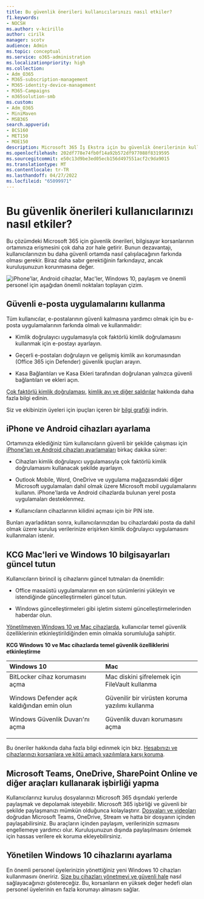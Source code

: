 ```yaml
---
title: Bu güvenlik önerileri kullanıcılarınızı nasıl etkiler?
f1.keywords:
- NOCSH
ms.author: v-kcirillo
author: cirilk
manager: scotv
audience: Admin
ms.topic: conceptual
ms.service: o365-administration
ms.localizationpriority: high
ms.collection:
- Adm_O365
- M365-subscription-management
- M365-identity-device-management
- M365-Campaigns
- m365solution-smb
ms.custom:
- Adm_O365
- MiniMaven
- MSB365
search.appverid:
- BCS160
- MET150
- MOE150
description: Microsoft 365 İş Ekstra için bu güvenlik önerilerinin kullanıcılarınızı nasıl etkilediğini ve verilerinizi nasıl koruyacağınızı öğrenin.
ms.openlocfilehash: 202df778e74fb0f14a92b572df977088f8319595
ms.sourcegitcommit: e50c13d9be3ed05ecb156d497551acf2c9da9015
ms.translationtype: MT
ms.contentlocale: tr-TR
ms.lasthandoff: 04/27/2022
ms.locfileid: "65099971"
---
```

# <a name="how-these-security-recommendations-affect-your-users"></a>Bu güvenlik önerileri kullanıcılarınızı nasıl etkiler?

Bu çözümdeki Microsoft 365 için güvenlik önerileri, bilgisayar korsanlarının ortamınıza erişmesini çok daha zor hale getirir. Bunun dezavantajı, kullanıcılarınızın bu daha güvenli ortamda nasıl çalışılacağının farkında olması gerekir. Biraz daha sabır gerektiğinin farkındayız, ancak kuruluşunuzun korunmasına değer.

![iPhone'lar, Android cihazlar, Mac'ler, Windows 10, paylaşım ve önemli personel için aşağıdan önemli noktaları toplayan çizim.](../media/M365-democracy-Users_900px.png)

## <a name="use-secure-email-practices"></a>Güvenli e-posta uygulamalarını kullanma

Tüm kullanıcılar, e-postalarının güvenli kalmasına yardımcı olmak için bu e-posta uygulamalarının farkında olmalı ve kullanmalıdır:

- Kimlik doğrulayıcı uygulamasıyla çok faktörlü kimlik doğrulamasını kullanmak için e-postayı ayarlayın.

- Geçerli e-postaları doğrulayın ve gelişmiş kimlik avı korumasından (Office 365 için Defender) güvenlik ipuçları arayın.

- Kasa Bağlantıları ve Kasa Ekleri tarafından doğrulanan yalnızca güvenli bağlantıları ve ekleri açın.

[Çok faktörlü kimlik doğrulaması](m365bp-multifactor-authentication.md), [kimlik avı ve diğer saldırılar](avoid-phishing-and-attacks.md) hakkında daha fazla bilgi edinin.

Siz ve ekibinizin üyeleri için ipuçları içeren bir [bilgi grafiği](m365-campaigns-protect-campaign-infographic.md) indirin.

## <a name="set-up-iphones-and-android-devices"></a>iPhone ve Android cihazları ayarlama

Ortamınıza eklediğiniz tüm kullanıcıların güvenli bir şekilde çalışması için [iPhone'ları ve Android cihazları ayarlamaları](../business/set-up-mobile-devices.md) birkaç dakika sürer:

- Cihazları kimlik doğrulayıcı uygulamasıyla çok faktörlü kimlik doğrulamasını kullanacak şekilde ayarlayın.

- Outlook Mobile, Word, OneDrive ve uygulama mağazasındaki diğer Microsoft uygulamaları dahil olmak üzere Microsoft mobil uygulamalarını kullanın. iPhone'larda ve Android cihazlarda bulunan yerel posta uygulamaları desteklenmez. 

- Kullanıcıların cihazlarının kilidini açması için bir PIN iste.

Bunları ayarladıktan sonra, kullanıcılarınızdan bu cihazlardaki posta da dahil olmak üzere kuruluş verilerinize erişirken kimlik doğrulayıcı uygulamasını kullanmaları istenir.

## <a name="keep-byod-macs-and-windows-10-pcs-fresh"></a>KCG Mac'leri ve Windows 10 bilgisayarları güncel tutun

Kullanıcıların birincil iş cihazlarını güncel tutmaları da önemlidir:

- Office masaüstü uygulamalarının en son sürümlerini yükleyin ve istendiğinde güncelleştirmeleri güncel tutun.

- Windows güncelleştirmeleri gibi işletim sistemi güncelleştirmelerinden haberdar olun.

[Yönetilmeyen Windows 10 ve Mac cihazlarda](m365bp-protect-pcs-macs.md), kullanıcılar temel güvenlik özelliklerinin etkinleştirildiğinden emin olmakla sorumluluğa sahiptir.

**KCG Windows 10 ve Mac cihazlarda temel güvenlik özelliklerini etkinleştirme**

|**Windows 10**|**Mac**|
|:-----|:------|
|BitLocker cihaz korumasını açma<p><p> Windows Defender açık kaldığından emin olun <p>Windows Güvenlik Duvarı'nı açma| Mac diskini şifrelemek için FileVault kullanma <p><p>Güvenilir bir virüsten koruma yazılımı kullanma <p>Güvenlik duvarı korumasını açma|

Bu öneriler hakkında daha fazla bilgi edinmek için bkz. [Hesabınızı ve cihazlarınızı korsanlara ve kötü amaçlı yazılımlara karşı koruma](https://support.office.com/article/Protect-your-account-and-devices-from-hackers-and-malware-066d6216-a56b-4f90-9af3-b3a1e9a327d6#ID0EAABAAA=Windows_10).

## <a name="collaborate-using-microsoft-teams-onedrive-sharepoint-online-and-other-tools"></a>Microsoft Teams, OneDrive, SharePoint Online ve diğer araçları kullanarak işbirliği yapma

Kullanıcılarınız kuruluş dosyalarınızı Microsoft 365 dışındaki yerlerde paylaşmak ve depolamak isteyebilir. Microsoft 365 işbirliği ve güvenli bir şekilde paylaşmanızı mümkün olduğunca kolaylaştırır. [Dosyaları ve videoları](share-files-and-videos.md) doğrudan Microsoft Teams, OneDrive, Stream ve hatta bir dosyanın içinden paylaşabilirsiniz. Bu araçların içinden paylaşım, verilerinizin sızmasını engellemeye yardımcı olur. Kuruluşunuzun dışında paylaşılmasını önlemek için hassas verilere ek koruma ekleyebilirsiniz.

## <a name="set-up-managed-windows-10-devices"></a>Yönetilen Windows 10 cihazlarını ayarlama

En önemli personel üyelerinizin yönettiğiniz yeni Windows 10 cihazları kullanmasını öneririz. [Size bu cihazları yönetmeyi ve güvenli hale](../business/set-up-windows-devices.md?toc=/microsoft-365/campaigns/toc.json) nasıl sağlayacağınızı göstereceğiz. Bu, korsanların en yüksek değer hedefi olan personel üyelerinin en fazla korumayı almasını sağlar.
